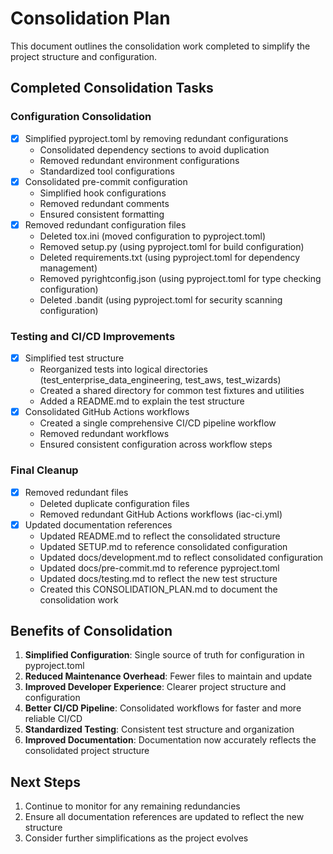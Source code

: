 # Consolidation Plan

This document outlines the consolidation work completed to simplify the project structure and
configuration.

## Completed Consolidation Tasks

### Configuration Consolidation

- [x] Simplified pyproject.toml by removing redundant configurations
  - Consolidated dependency sections to avoid duplication
  - Removed redundant environment configurations
  - Standardized tool configurations
- [x] Consolidated pre-commit configuration
  - Simplified hook configurations
  - Removed redundant comments
  - Ensured consistent formatting
- [x] Removed redundant configuration files
  - Deleted tox.ini (moved configuration to pyproject.toml)
  - Removed setup.py (using pyproject.toml for build configuration)
  - Deleted requirements.txt (using pyproject.toml for dependency management)
  - Removed pyrightconfig.json (using pyproject.toml for type checking configuration)
  - Deleted .bandit (using pyproject.toml for security scanning configuration)

### Testing and CI/CD Improvements

- [x] Simplified test structure
  - Reorganized tests into logical directories (test_enterprise_data_engineering, test_aws,
    test_wizards)
  - Created a shared directory for common test fixtures and utilities
  - Added a README.md to explain the test structure
- [x] Consolidated GitHub Actions workflows
  - Created a single comprehensive CI/CD pipeline workflow
  - Removed redundant workflows
  - Ensured consistent configuration across workflow steps

### Final Cleanup

- [x] Removed redundant files
  - Deleted duplicate configuration files
  - Removed redundant GitHub Actions workflows (iac-ci.yml)
- [x] Updated documentation references
  - Updated README.md to reflect the consolidated structure
  - Updated SETUP.md to reference consolidated configuration
  - Updated docs/development.md to reflect consolidated configuration
  - Updated docs/pre-commit.md to reference pyproject.toml
  - Updated docs/testing.md to reflect the new test structure
  - Created this CONSOLIDATION_PLAN.md to document the consolidation work

## Benefits of Consolidation

1. **Simplified Configuration**: Single source of truth for configuration in pyproject.toml
1. **Reduced Maintenance Overhead**: Fewer files to maintain and update
1. **Improved Developer Experience**: Clearer project structure and configuration
1. **Better CI/CD Pipeline**: Consolidated workflows for faster and more reliable CI/CD
1. **Standardized Testing**: Consistent test structure and organization
1. **Improved Documentation**: Documentation now accurately reflects the consolidated project
   structure

## Next Steps

1. Continue to monitor for any remaining redundancies
1. Ensure all documentation references are updated to reflect the new structure
1. Consider further simplifications as the project evolves
